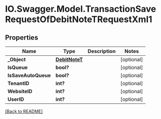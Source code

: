 # IO.Swagger.Model.TransactionSaveRequestOfDebitNoteTRequestXml1
## Properties

Name | Type | Description | Notes
------------ | ------------- | ------------- | -------------
**_Object** | [**DebitNoteT**](DebitNoteT.md) |  | [optional] 
**IsQueue** | **bool?** |  | [optional] 
**IsSaveAutoQueue** | **bool?** |  | [optional] 
**TenantID** | **int?** |  | [optional] 
**WebsiteID** | **int?** |  | [optional] 
**UserID** | **int?** |  | [optional] 

 [[Back to README]](../README.md)

